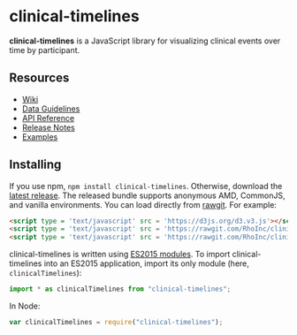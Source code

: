 # clinical-timelines

**clinical-timelines** is a JavaScript library for visualizing clinical events over time by participant.

## Resources

* [Wiki](https://github.com/RhoInc/clinical-timelines/wiki)
* [Data Guidelines](https://github.com/RhoInc/clinical-timelines/wiki/Data-Guidelines)
* [API Reference](https://github.com/RhoInc/clinical-timelines/wiki/API)
* [Release Notes](https://github.com/RhoInc/clinical-timelines/releases)
* [Examples](https://rhoinc.github.io/viz-library/)

## Installing

If you use npm, `npm install clinical-timelines`. Otherwise, download the [latest release](https://github.com/RhoInc/clinical-timelines/releases/latest). The released bundle supports anonymous AMD, CommonJS, and vanilla environments. You can load directly from [rawgit](https://rawgit.com/RhoInc/clinical-timelines/master/build/clinicalTimelines.js). For example:

```html
<script type = 'text/javascript' src = 'https://d3js.org/d3.v3.js'></script>
<script type = 'text/javascript' src = 'https://rawgit.com/RhoInc/clinical-timelines/master/build/Webcharts.js'></script>
<script type = 'text/javascript' src = 'https://rawgit.com/RhoInc/clinical-timelines/master/build/clinicalTimelines.js'></script>
```

clinical-timelines is written using [ES2015 modules](http://www.2ality.com/2014/09/es6-modules-final.html). To import clinical-timelines into an ES2015 application, import its only module (here, `clinicalTimelines`):

```js
import * as clinicalTimelines from "clinical-timelines";
```

In Node:

```js
var clinicalTimelines = require("clinical-timelines");
```
